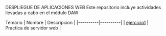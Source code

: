 DESPLIEGUE DE APLICACIONES WEB
Este repositorio incluye actividades llevadas a cabo en el módulo DAW


Temario
| Nombre | Descripcion |
|----------|----------|
| [ejercicio1](Tema0/Ejercicio1.md)    | Practica de servidor web   |

